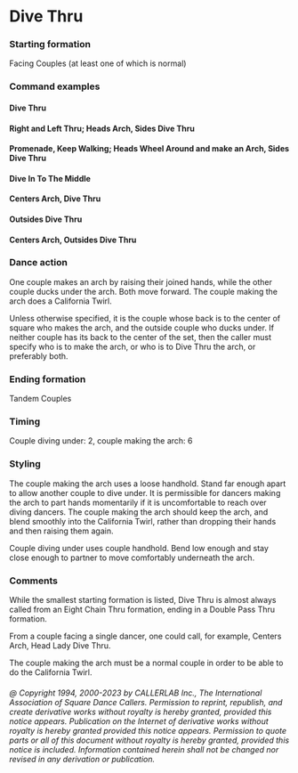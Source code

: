 
# Dive Thru

### Starting formation

Facing Couples (at least one of which is normal)

### Command examples

#### Dive Thru
#### Right and Left Thru; Heads Arch, Sides Dive Thru
#### Promenade, Keep Walking; Heads Wheel Around and make an Arch, Sides Dive Thru
#### Dive In To The Middle
#### Centers Arch, Dive Thru
#### Outsides Dive Thru
#### Centers Arch, Outsides Dive Thru

### Dance action

One couple makes an arch by raising their joined hands, while the other couple ducks under
the arch. Both move forward. The couple making the arch does a California Twirl.

Unless otherwise specified, it is the couple whose back is to the center of square who makes the arch,
and the outside couple who ducks under. If neither couple has its back to the center of the set, then
the caller must specify who is to make the arch,
or who is to Dive Thru the arch, or preferably both.

### Ending formation

Tandem Couples

### Timing

Couple diving under: 2, couple making the arch: 6

### Styling

The couple making the arch uses a loose handhold. Stand far enough apart to allow another
couple to dive under. It is permissible for dancers making the arch to part hands momentarily if it is
uncomfortable to reach over diving dancers. The couple making the arch should keep the arch, and
blend smoothly into the California Twirl, rather than dropping their hands and then raising them
again.

Couple diving under uses couple handhold. Bend low enough and stay close enough to partner to move
comfortably underneath the arch.

### Comments

While the smallest starting formation is listed, Dive Thru is almost always called from an Eight
Chain Thru formation, ending in a Double Pass Thru formation.

From a couple facing a single dancer,
one could call, for example, Centers Arch, Head Lady Dive Thru.

The couple making the arch must be a normal
couple in order to be able to do the California Twirl.

###### @ Copyright 1994, 2000-2023 by CALLERLAB Inc., The International Association of Square Dance Callers. Permission to reprint, republish, and create derivative works without royalty is hereby granted, provided this notice appears. Publication on the Internet of derivative works without royalty is hereby granted provided this notice appears. Permission to quote parts or all of this document without royalty is hereby granted, provided this notice is included. Information contained herein shall not be changed nor revised in any derivation or publication.
